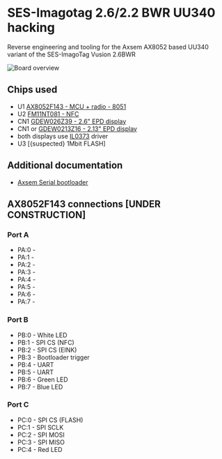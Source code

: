 # SES-Imagotag 2.6/2.2 BWR UU340 hacking
Reverse engineering and tooling for the Axsem AX8052 based UU340 variant of the SES-ImagoTag Vusion 2.6BWR

![Board overview](./images/Board-Overview.png)
## Chips used

- U1 [AX8052F143 - MCU + radio - 8051](./docs/axsem-ax8052-datasheet.PDF)
- U2 [FM11NT081 - NFC](./docs/fm11nt081-nfc-datasheet.pdf)
- CN1 [GDEW026Z39 - 2.6" EPD display](./docs/GDEW026Z39.pdf)
- CN1 or [GDEW0213Z16 - 2.13" EPD display](./docs/GDEW0213Z16.pdf)
- both displays use [IL0373](./docs/IL0373.pdf) driver
- U3 [{suspected} 1Mbit FLASH]

## Additional documentation

- [Axsem Serial bootloader](./docs/axsem-serial-bootloader.PDF)

## AX8052F143 connections [UNDER CONSTRUCTION]

### Port A 
- PA:0 - 
- PA:1 - 
- PA:2 - 
- PA:3 - 
- PA:4 - 
- PA:5 - 
- PA:6 - 
- PA:7 - 

### Port B
- PB:0 - White LED
- PB:1 - SPI CS (NFC)
- PB:2 - SPI CS (EINK)
- PB:3 - Bootloader trigger
- PB:4 - UART
- PB:5 - UART
- PB:6 - Green LED
- PB:7 - Blue LED

### Port C
- PC:0 - SPI CS (FLASH)
- PC:1 - SPI SCLK
- PC:2 - SPI MOSI
- PC:3 - SPI MISO
- PC:4 - Red LED


